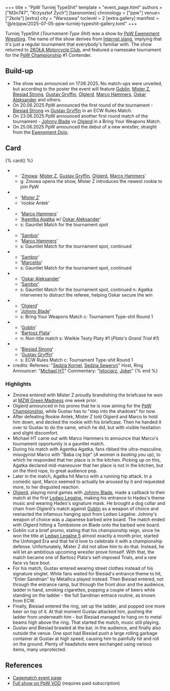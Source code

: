 +++
title = "PpW Turniej TypeShit"
template = "event_page.html"
authors = ["M3n747", "Krzysztof Zych"]
[taxonomies]
chronology = ["ppw"]
venue=["2kola"]
[extra]
city = "Warszawa"
toclevel = 2
[extra.gallery]
manifest = "@/e/ppw/2025-07-05-ppw-turniej-typeshit-gallery.toml"
+++

Turniej TypeShit (_Tournament-Type Shit_) was a show by [PpW Ewenement Wrestling](@/o/ppw.md). The name of the show derives from [Internet slang][name], implying that it's just a regular tournament that everybody's familiar with. The show returned to [2KOŁA Motorcycle Club](@/v/2kola.md), and featured a namesake tournament for the [PpW Championship](@/c/ppw-championship.md) #1 Contender.

## Build-up

* The show was announced on 17.06.2025. No match-ups were unveiled, but according to the poster the event will feature [Goblin](@/w/goblin.md), [Mister Z](@/w/mister-z.md), [Biesiad Strong](@/w/biesiad.md), [Gustav Gryffin](@/w/gustav-gryffin.md), [Olgierd](@/w/olgierd.md), [Marco Hammers](@/w/marco-hammers.md), [Oskar Aleksander](@/w/oskar-aleksander.md) and others.
* On 20.06.2025 PpW announced the first round of the tournament - [Biesiad Strong](@/w/biesiad.md) vs [Gustav Gryffin](@/w/gustav-gryffin.md) in an ECW Rules Match.
* On 23.06.2025 PpW announced another first round match of the tournament - [Johnny Blade](@/w/johnny-blade.md) vs [Olgierd](@/w/olgierd.md) in a Bring Your Weapons Match.
* On 25.06.2025 PpW announced the debut of a new wrestler, straight from the [Ewenement Dojo](@/o/ewenement-dojo.md).

## Card

{% card() %}
- - '[Zmowa](@/tt/zmowa.md): [Mister Z](@/w/mister-z.md), [Gustav Gryffin](@/w/gustav-gryffin.md), [Olgierd](@/w/olgierd.md), [Marco Hammers](@/w/marco-hammers.md)'
  - g: Zmowa opens the show, Mister Z introduces the newest rookie to join PpW
- - '[Mister Z](@/w/mister-z.md)'
  - '_rookie_ Antek'
- - '[Marco Hammers](@/w/marco-hammers.md)'
  - '[Agentka Agatka](@/w/agentka-agatka.md) w/ [Oskar Aleksander](@/w/oskar-aleksander.md)'
  - s: Gauntlet Match for the tournament spot
- - '[Sambor](@/w/sambor.md)'
  - '[Marco Hammers](@/w/marco-hammers.md)'
  - s: Gauntlet Match for the tournament spot, continued
- - '[Sambor](@/w/sambor.md)'
  - '[Marcelito](@/w/marcelito.md)'
  - s: Gauntlet Match for the tournament spot, continued
- - '[Oskar Aleksander](@/w/oskar-aleksander.md)'
  - '[Sambor](@/w/sambor.md)'
  - s: Gauntlet Match for the tournament spot, continued
    n: Agatka intervenes to distract the referee, helping Oskar secure the win
- - '[Olgierd](@/w/olgierd.md)'
  - '[Johnny Blade](@/w/johnny-blade.md)'
  - s: Bring Your Weapons Match
    c: Tournament Type-shit Round 1
- - '[Goblin](@/w/goblin.md)'
  - '[Bartosz Plata](@/w/plata.md)'
  - n: Non-title match
    s: Wielkie Testy Platy #1 (_Plata's Grand Trial #1_)
- - '[Biesiad Strong](@/w/biesiad.md)'
  - '[Gustav Gryffin](@/w/gustav-gryffin.md)'
  - s: ECW Rules Match
    c: Tournament Type-shit Round 1
- credits:
    Referees: "[Sędzia Kornel](@/w/sedzia-kornel.md), [Sędzia Seweryn](@/w/sedzia-seweryn.md)"
    Host, Ring Announcer: "[Michael HT](@/w/michael-ht.md)"
    Commentary: "[Istociarz](@/w/istociarz.md), [Joker](@/w/joker.md)"
{% end %}

### Highlights

* Zmowa entered with Mister Z proudly brandishing the briefcase he won at [MZW Green Madness](@/e/mzw/2025-06-28-mzw-green-madness.md) one week prior.
* Olgierd announced in his promo that he is now aiming for the [PpW Championship](@/c/ppw-championship.md), while Gustav has to "step into the shadows" for now.
* After defeating Rookie Antek, Mister Z told Olgierd and Marco to hold him down, and decked the rookie with his briefcase. Then he handed it over to Gustav to do the same, which he did, but with visible hesitation and slight discomfort.
* Michael HT came out with Marco Hammers to announce that Marco's tournament opportunity is a gauntlet match.
* During his match with Agentka Agatka, fans ribbed the ultra-masculine, misogynist Marco with "Baba cię bije" (_A woman is beating you up_), to which he responded that her place is in the kitchen. Picking up on this, Agatka declared mid-maneouver that her place is not in the kitchen, but on the third rope, to great audience pop.
* Later in the match, Agatka hit Marco with a running hip attack. In a comedic spot, Marco seemed to actually be aroused by it and requested more, to her disgusted reaction.
* [Olgierd](@/w/olgierd.md), playing mind games with [Johnny Blade](@/w/johnny-blade.md), made a callback to their match at the first [Ledwo Legalne](@/e/ppw/2021-06-12-ppw-ledwo-legalne.md), making his entrance to Hades's theme music and wearing Hades's signature mask. He brought a dog collar and chain from Olgierd's match against [Goblin](@/w/goblin.md) as a weapon of choice and reenacted the infamous hanging spot from Ledwo Legalne. Johnny's weapon of choice was a Japanese barbed wire board. The match ended with Olgierd hitting a Tombstone on Blade onto the barbed wire board.
* Goblin cut a brief promo, stating that his championship reign, since he won the title at [Ledwo Legalne 5](@/e/ppw/2025-06-07-ppw-ledwo-legalne-5.md) almost exactly a month prior, started the Unhinged Era and that he'd love to celebrate it with a championship defense. Unfortunately, Mister Z did not allow him to do that. Instead, he will let an ambitious upcoming wrestler prove himself. With that, the match became one of Bartosz Plata's self-imposed Trials, and a rare face vs face bout.
* For his match, Gustav entered wearing street clothes instead of his signature singlet. While fans waited for Biesiad's entrance theme to hit, "Enter Sandman" by Metallica played instead. Then Biesiad entered, not through the entrance ramp, but through the front door and the audience, ladder in hand, smoking cigarettes, popping a couple of beers while standing on the ladder - the full Sandman entrace routine, as known from ECW.
* Finally, Biesiad entered the ring, set up the ladder, and popped one more beer on top of it. At that moment Gustav attacked him, pushing the ladder from underneath him - but Biesiad managed to hang on to metal beams high above the ring. That started the match, music still playing.
* Gustav and Biesiad brawled at the bar, in the audience, and finally also outside the venue. One spot had Biesiad push a large rolling garbage container at Gustav at high speed, causing him to painfully hit and roll on the ground. Plenty of headshots were exchanged using various items, many unprotected.

## References

* [Cagematch event page](https://www.cagematch.net/?id=1&nr=428439)
* [Full show on PpW VOD](https://ppw-ewenementpl.vhx.tv/ppw-full-shows-dvd-version/season:3/videos/ppw-type-shit-cup-05-07-25-07-05-2025-20-31-52) (requires paid subscription)

[name]: https://context.reverso.net/translation/english-polish/type+shit

